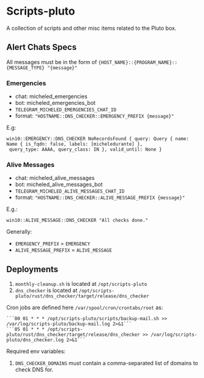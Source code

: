 # Scripts-pluto
A collection of scripts and other misc items related to the Pluto box. 

## Alert Chats Specs
All messages must be in the form of
`{HOST_NAME}::{PROGRAM_NAME}::{MESSAGE_TYPE} "{message}"`

### Emergencies
- chat: micheled_emergencies
- bot: micheled_emergencies_bot
- `TELEGRAM_MICHELED_EMERGENCIES_CHAT_ID`
- format: `"HOSTNAME::DNS_CHECKER::EMERGENCY_PREFIX {message}"`

E.g:
```
win10::EMERGENCY::DNS_CHECKER NoRecordsFound { query: Query { name: Name { is_fqdn: false, labels: [micheledurante] },
 query_type: AAAA, query_class: IN }, valid_until: None }
```

### Alive Messages
- chat: micheled_alive_messages
- bot: micheled_alive_messages_bot
- `TELEGRAM_MICHELED_ALIVE_MESSAGES_CHAT_ID`
- format: `"HOSTNAME::DNS_CHECKER::ALIVE_MESSAGE_PREFIX {message}"`

E.g.:
```
win10::ALIVE_MESSAGE::DNS_CHECKER "All checks done."
```

Generally:
- `EMERGENCY_PREFIX` = `EMERGENCY`
- `ALIVE_MESSAGE_PREFIX` = `ALIVE_MESSAGE`

## Deployments
1. `monthly-cleanup.sh` is located at `/opt/scripts-pluto`
2. `dns_checker` is located at `/opt/scripts-pluto/rust/dns_checker/target/release/dns_checker`

Cron jobs are defined here `/var/spool/cron/crontabs/root` as:

    ```00 01 * * * /opt/scripts-pluto/scripts/backup-mail.sh >> /var/log/scripts-pluto/backup-mail.log 2>&1```
    ```05 01 * * * /opt/scripts-pluto/rust/dns_checker/target/release/dns_checker >> /var/log/scripts-pluto/dns_checker.log 2>&1```

Required env variables:
1. `DNS_CHECKER_DOMAINS` must contain a comma-separated list of domains to check DNS for.
